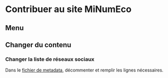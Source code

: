 # Contribuer au site MiNumEco

## Menu


## Changer du contenu

### Changer la liste de réseaux sociaux

Dans le [fichier de metadata](_data/metadata.js), décommenter et remplir les lignes nécessaires.
